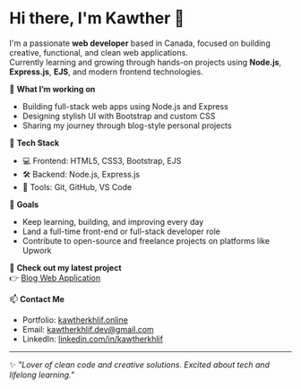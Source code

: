 # Hi there, I'm Kawther 👋

I'm a passionate **web developer** based in Canada, focused on building creative, functional, and clean web applications.  
Currently learning and growing through hands-on projects using **Node.js**, **Express.js**, **EJS**, and modern frontend technologies.

🌱 **What I’m working on**  
- Building full-stack web apps using Node.js and Express  
- Designing stylish UI with Bootstrap and custom CSS  
- Sharing my journey through blog-style personal projects  

🧰 **Tech Stack**  
- 💻 Frontend: HTML5, CSS3, Bootstrap, EJS  
- 🛠️ Backend: Node.js, Express.js  
- 🧪 Tools: Git, GitHub, VS Code  

🚀 **Goals**  
- Keep learning, building, and improving every day  
- Land a full-time front-end or full-stack developer role  
- Contribute to open-source and freelance projects on platforms like Upwork

📎 **Check out my latest project**  
👉 [Blog Web Application](https://github.com/kawther27/Blog-Website)

📫 **Contact Me**  
- Portfolio: [kawtherkhlif.online](https://www.kawtherkhlif.online/)  
- Email: kawtherkhlif.dev@gmail.com  
- LinkedIn: [linkedin.com/in/kawtherkhlif](https://www.linkedin.com/in/kawtherkhlif)  

---

✨ _"Lover of clean code and creative solutions. Excited about tech and lifelong learning."_  
